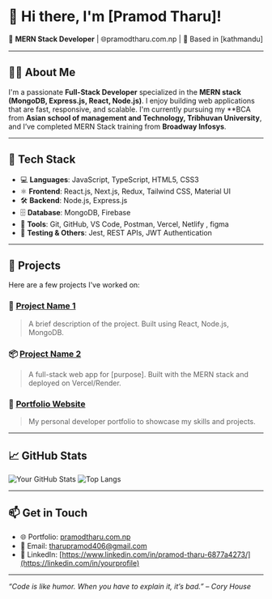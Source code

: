 # 👋 Hi there, I'm [Pramod Tharu]!

🎯 **MERN Stack Developer** | 🌐pramodtharu.com.np | 📍 Based in [kathmandu]

---

## 🧑‍💻 About Me

I'm a passionate **Full-Stack Developer** specialized in the **MERN stack (MongoDB, Express.js, React, Node.js)**. I enjoy building web applications that are fast, responsive, and scalable. I'm currently pursuing my **BCA from **Asian school of management and Technology, Tribhuvan University**, and I’ve completed MERN Stack training from **Broadway Infosys**.

----

## 🚀 Tech Stack

- 💻 **Languages**: JavaScript, TypeScript, HTML5, CSS3
- ⚛️ **Frontend**: React.js, Next.js, Redux, Tailwind CSS, Material UI
- 🛠 **Backend**: Node.js, Express.js
- 🗄 **Database**: MongoDB, Firebase
- 🔧 **Tools**: Git, GitHub, VS Code, Postman, Vercel, Netlify , figma
- 🧪 **Testing & Others**: Jest, REST APIs, JWT Authentication

---

## 📂 Projects

Here are a few projects I've worked on:

### 📝 [Project Name 1](https://github.com/yourusername/project1)
> A brief description of the project. Built using React, Node.js, MongoDB.

### 📦 [Project Name 2](https://github.com/yourusername/project2)
> A full-stack web app for [purpose]. Built with the MERN stack and deployed on Vercel/Render.

### 🎯 [Portfolio Website](https://yourportfolio.com)
> My personal developer portfolio to showcase my skills and projects.

---

## 📈 GitHub Stats

![Your GitHub Stats](https://github-readme-stats.vercel.app/api?username=yourusername&show_icons=true&theme=radical)
![Top Langs](https://github-readme-stats.vercel.app/api/top-langs/?username=yourusername&layout=compact&theme=radical)

---

## 📫 Get in Touch

- 🌐 Portfolio: [pramodtharu.com.np](https://pramodtharu.com.np)
- 📧 Email: [tharupramod406@gmail.com](mailto:tharupramod406@gmail.com)
- 💼 LinkedIn: [https://www.linkedin.com/in/pramod-tharu-6877a4273/](https://linkedin.com/in/yourprofile)

---

_“Code is like humor. When you have to explain it, it’s bad.” – Cory House_

